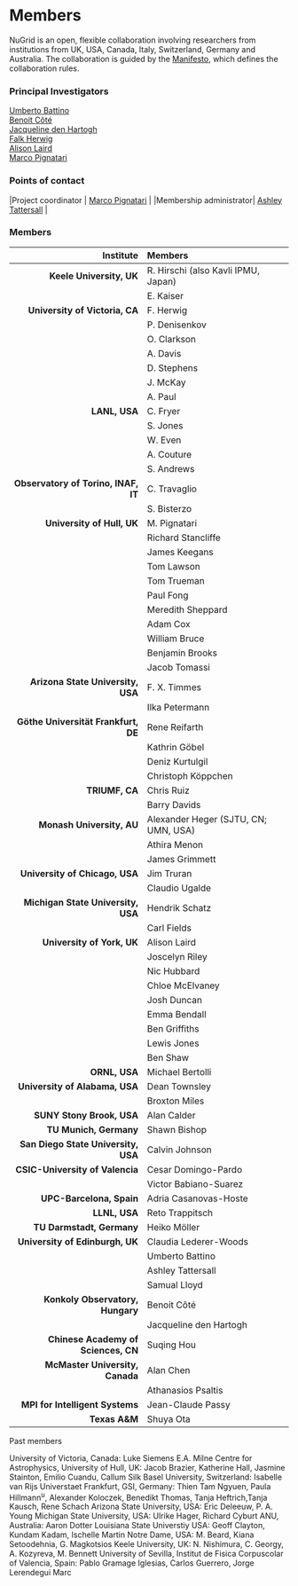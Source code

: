 # Members

NuGrid is an open, flexible collaboration involving researchers from
institutions from UK, USA, Canada, Italy, Switzerland, Germany and Australia.
The collaboration is guided by the [Manifesto](manifesto.md), which defines the
collaboration rules.

### Principal Investigators

[Umberto Battino](mailto:ubattino@staffmail.ed.ac.uk)  
[Benoit Côté](mailto:benoit.cote@csfk.mta.hu)  
[Jacqueline den Hartogh](mailto:jacqueline.den.hartogh@csfk.mta.hu)  
[Falk Herwig](mailto:fherwig@uvic.ca)  
[Alison Laird](mailto:alison.laird@york.ac.uk)  
[Marco Pignatari](mailto:mpignatari@gmail.com)  

### Points of contact

|Project coordinator | [Marco Pignatari](mailto:mpignatari@gmail.com) |
|Membership administrator| [Ashley Tattersall](mailto:ashley.tattersall@ed.ac.uk) |

### Members

| Institute                           | Members                              | 
| ---:                                | :---                                 | 
| **Keele University, UK**            | R. Hirschi (also Kavli IPMU, Japan)  | 
|                                     | E. Kaiser                            | 
| **University of Victoria, CA**      | F. Herwig                            | 
|                                     | P. Denisenkov                        | 
|                                     | O. Clarkson                          | 
|                                     | A. Davis                             | 
|                                     | D. Stephens                          |
|                                     | J. McKay                             |
|                                     | A. Paul                              |
| **LANL, USA**                       | C. Fryer                             | 
|                                     | S. Jones                             | 
|                                     | W. Even                              | 
|                                     | A. Couture                           | 
|                                     | S. Andrews                           | 
| **Observatory of Torino, INAF, IT** | C. Travaglio                         | 
|                                     | S. Bisterzo                          | 
| **University of Hull, UK**          | M. Pignatari                         |
|                                     | Richard Stancliffe                   |
|                                     | James Keegans                        | 
|                                     | Tom Lawson                           | 
|                                     | Tom Trueman                          | 
|                                     | Paul Fong                            | 
|                                     | Meredith Sheppard                    | 
|                                     | Adam Cox                             | 
|                                     | William Bruce                        | 
|                                     | Benjamin Brooks                      |  
|                                     | Jacob Tomassi                        | 
| **Arizona State University, USA**   | F. X. Timmes                         | 
|                                     | Ilka Petermann                       | 
| **Göthe Universität Frankfurt, DE** | Rene Reifarth                        | 
|                                     | Kathrin Göbel                        | 
|                                     | Deniz Kurtulgil                      | 
|                                     | Christoph Köppchen                   | 
| **TRIUMF, CA**                      | Chris Ruiz                           | 
|                                     | Barry Davids                         | 
| **Monash University, AU**           | Alexander Heger (SJTU, CN; UMN, USA) | 
|                                     | Athira Menon                         | 
|                                     | James Grimmett                       | 
| **University of Chicago, USA**      | Jim Truran                           | 
|                                     | Claudio Ugalde                       | 
| **Michigan State University, USA**  | Hendrik Schatz                       | 
|                                     | Carl Fields                          | 
| **University of York, UK**          | Alison Laird                         | 
|                                     | Joscelyn Riley                       | 
|                                     | Nic Hubbard                          | 
|                                     | Chloe McElvaney                      | 
|                                     | Josh Duncan                          | 
|                                     | Emma Bendall                         | 
|                                     | Ben Griffiths                        | 
|                                     | Lewis Jones                          | 
|                                     | Ben Shaw                             | 
| **ORNL, USA**                       | Michael Bertolli                     | 
| **University of Alabama, USA**      | Dean Townsley                        | 
|                                     | Broxton Miles                        | 
| **SUNY Stony Brook, USA**           | Alan Calder                          | 
| **TU Munich, Germany**              | Shawn Bishop                         | 
| **San Diego State University, USA** | Calvin Johnson                       | 
| **CSIC-University of Valencia**     | Cesar Domingo-Pardo                  | 
|                                     | Victor Babiano-Suarez                | 
| **UPC-Barcelona, Spain**            | Adria Casanovas-Hoste                | 
| **LLNL, USA**                       | Reto Trappitsch                      | 
| **TU Darmstadt, Germany**           | Heiko Möller                         | 
| **University of Edinburgh, UK**     | Claudia Lederer-Woods                | 
|                                     | Umberto Battino                      | 
|                                     | Ashley Tattersall                    | 
|                                     | Samual Lloyd                         | 
| **Konkoly Observatory, Hungary**    | Benoit Côté                          | 
|                                     | Jacqueline den Hartogh               | 
| **Chinese Academy of Sciences, CN** | Suqing Hou                           | 
| **McMaster University, Canada**     | Alan Chen                            | 
|                                     | Athanasios Psaltis                   | 
| **MPI for Intelligent Systems**     | Jean-Claude Passy                    |
| **Texas A&M**                       | Shuya Ota                            |

Past members

University of Victoria, Canada: Luke Siemens
E.A. Milne Centre for Astrophysics, University of Hull, UK: Jacob Brazier, Katherine Hall, Jasmine Stainton, Emilio Cuandu, Callum Silk
Basel University, Switzerland: Isabelle van Rijs 
Universtaet Frankfurt, GSI, Germany: Thien Tam Ngyuen, Paula
Hillmann<sup>u</sup>, Alexander Koloczek, Benedikt Thomas, Tanja Heftrich,Tanja Kausch, Rene Schach
Arizona State University, USA: Eric Deleeuw, P. A. Young
Michigan State University, USA: Ulrike Hager, Richard Cyburt
ANU, Australia: Aaron Dotter
Louisiana State Universtiy USA: Geoff Clayton, Kundam Kadam, Ischelle Martin
Notre Dame, USA: M. Beard, Kiana Setoodehnia, G. Magkotsios
Keele University, UK: N. Nishimura, C. Georgy, A. Kozyreva, M. Bennett
University of Sevilla, Institut de Fisica Corpuscolar of Valencia, Spain: Pablo Gramage Iglesias, Carlos Guerrero, Jorge Lerendegui Marc
